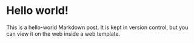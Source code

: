 # Hello world!

This is a hello-world Markdown post.
It is kept in version control, but you can view it on the web inside a web template.
